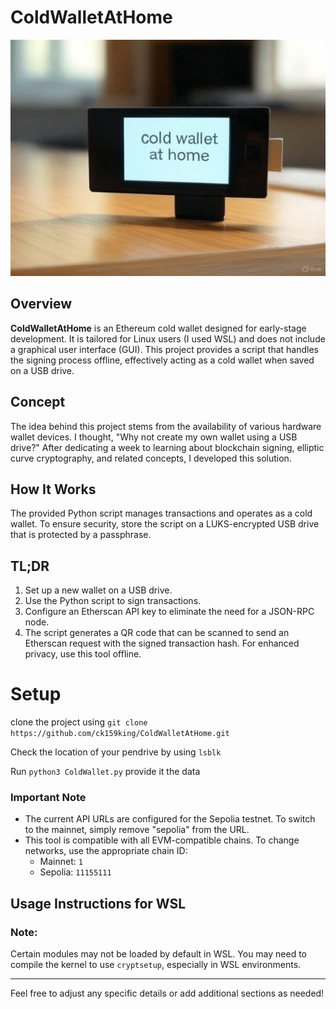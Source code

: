 # ColdWalletAtHome
![pendrive image](img/image.jpg)
## Overview
**ColdWalletAtHome** is an Ethereum cold wallet designed for early-stage development. It is tailored for Linux users (I used WSL) and does not include a graphical user interface (GUI). This project provides a script that handles the signing process offline, effectively acting as a cold wallet when saved on a USB drive.

## Concept
The idea behind this project stems from the availability of various hardware wallet devices. I thought, "Why not create my own wallet using a USB drive?" After dedicating a week to learning about blockchain signing, elliptic curve cryptography, and related concepts, I developed this solution.

## How It Works
The provided Python script manages transactions and operates as a cold wallet. To ensure security, store the script on a LUKS-encrypted USB drive that is protected by a passphrase.

## TL;DR
1. Set up a new wallet on a USB drive.
2. Use the Python script to sign transactions.
3. Configure an Etherscan API key to eliminate the need for a JSON-RPC node.
4. The script generates a QR code that can be scanned to send an Etherscan request with the signed transaction hash. For enhanced privacy, use this tool offline.
# Setup
clone the project using 
```git clone https://github.com/ck159king/ColdWalletAtHome.git```

Check the location of your pendrive by using
```lsblk```

Run ``` python3 ColdWallet.py ```
provide it the data


### Important Note
- The current API URLs are configured for the Sepolia testnet. To switch to the mainnet, simply remove "sepolia" from the URL.
- This tool is compatible with all EVM-compatible chains. To change networks, use the appropriate chain ID:
  - Mainnet: `1`
  - Sepolia: `11155111`

## Usage Instructions for WSL
### Note:
Certain modules may not be loaded by default in WSL. You may need to compile the kernel to use `cryptsetup`, especially in WSL environments.

---

Feel free to adjust any specific details or add additional sections as needed!
